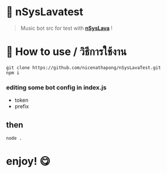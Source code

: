 # **🤖 nSysLavatest**
> Music bot src for test with [**nSysLava**](https://github.com/nicenathapong/nSysLava) !

# **📌 How to use / วิธีการใช้งาน**
```shell
git clone https://github.com/nicenathapong/nSysLavaTest.git
npm i
```
### editing some **bot config** in **index.js**
- token
- prefix
## **then**
```shell
node .
```
# **enjoy! 😋**